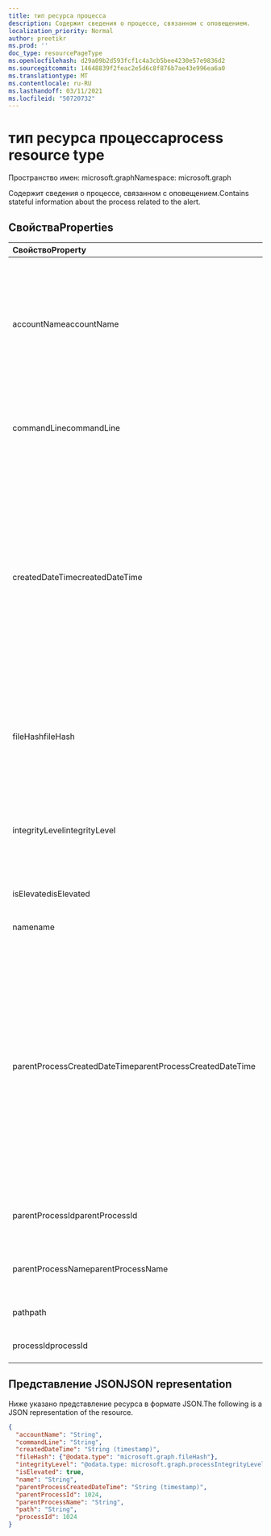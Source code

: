 ```yaml
---
title: тип ресурса процесса
description: Содержит сведения о процессе, связанном с оповещением.
localization_priority: Normal
author: preetikr
ms.prod: ''
doc_type: resourcePageType
ms.openlocfilehash: d29a09b2d593fcf1c4a3cb5bee4230e57e9836d2
ms.sourcegitcommit: 14648839f2feac2e5d6c8f876b7ae43e996ea6a0
ms.translationtype: MT
ms.contentlocale: ru-RU
ms.lasthandoff: 03/11/2021
ms.locfileid: "50720732"
---
```

# <a name="process-resource-type"></a><span data-ttu-id="7d887-103">тип ресурса процесса</span><span class="sxs-lookup"><span data-stu-id="7d887-103">process resource type</span></span>

<span data-ttu-id="7d887-104">Пространство имен: microsoft.graph</span><span class="sxs-lookup"><span data-stu-id="7d887-104">Namespace: microsoft.graph</span></span>

<span data-ttu-id="7d887-105">Содержит сведения о процессе, связанном с оповещением.</span><span class="sxs-lookup"><span data-stu-id="7d887-105">Contains stateful information about the process related to the alert.</span></span>

## <a name="properties"></a><span data-ttu-id="7d887-106">Свойства</span><span class="sxs-lookup"><span data-stu-id="7d887-106">Properties</span></span>

| <span data-ttu-id="7d887-107">Свойство</span><span class="sxs-lookup"><span data-stu-id="7d887-107">Property</span></span>   | <span data-ttu-id="7d887-108">Тип</span><span class="sxs-lookup"><span data-stu-id="7d887-108">Type</span></span>|<span data-ttu-id="7d887-109">Описание</span><span class="sxs-lookup"><span data-stu-id="7d887-109">Description</span></span>|
|:---------------|:--------|:----------|
|<span data-ttu-id="7d887-110">accountName</span><span class="sxs-lookup"><span data-stu-id="7d887-110">accountName</span></span>|<span data-ttu-id="7d887-111">String</span><span class="sxs-lookup"><span data-stu-id="7d887-111">String</span></span>|<span data-ttu-id="7d887-112">Идентификатор учетной записи пользователя (контекст учетной записи пользователя, в котором был указан процесс), например, Имя учетной записи, SID и так далее.</span><span class="sxs-lookup"><span data-stu-id="7d887-112">User account identifier (user account context the process ran under) for example, AccountName, SID, and so on.</span></span>|
|<span data-ttu-id="7d887-113">commandLine</span><span class="sxs-lookup"><span data-stu-id="7d887-113">commandLine</span></span>|<span data-ttu-id="7d887-114">String</span><span class="sxs-lookup"><span data-stu-id="7d887-114">String</span></span>|<span data-ttu-id="7d887-115">Командная линия полного призыва процесса, включая все параметры.</span><span class="sxs-lookup"><span data-stu-id="7d887-115">The full process invocation commandline including all parameters.</span></span>|
|<span data-ttu-id="7d887-116">createdDateTime</span><span class="sxs-lookup"><span data-stu-id="7d887-116">createdDateTime</span></span>|<span data-ttu-id="7d887-117">DateTimeOffset</span><span class="sxs-lookup"><span data-stu-id="7d887-117">DateTimeOffset</span></span>|<span data-ttu-id="7d887-118">Время начала процесса.</span><span class="sxs-lookup"><span data-stu-id="7d887-118">Time at which the process was started.</span></span> <span data-ttu-id="7d887-119">Тип Timestamp представляет сведения о времени и дате с использованием формата ISO 8601 (всегда применяется формат UTC).</span><span class="sxs-lookup"><span data-stu-id="7d887-119">The Timestamp type represents date and time information using ISO 8601 format and is always in UTC time.</span></span> <span data-ttu-id="7d887-120">Например, значение полуночи 1 января 2014 г. в формате UTC: `2014-01-01T00:00:00Z`.</span><span class="sxs-lookup"><span data-stu-id="7d887-120">For example, midnight UTC on Jan 1, 2014 is `2014-01-01T00:00:00Z`.</span></span>|
|<span data-ttu-id="7d887-121">fileHash</span><span class="sxs-lookup"><span data-stu-id="7d887-121">fileHash</span></span>|[<span data-ttu-id="7d887-122">fileHash</span><span class="sxs-lookup"><span data-stu-id="7d887-122">fileHash</span></span>](filehash.md)|<span data-ttu-id="7d887-123">Сложный тип, содержащий хеши файлов (криптографические и чувствительные к расположению).</span><span class="sxs-lookup"><span data-stu-id="7d887-123">Complex type containing file hashes (cryptographic and location-sensitive).</span></span>|
|<span data-ttu-id="7d887-124">integrityLevel</span><span class="sxs-lookup"><span data-stu-id="7d887-124">integrityLevel</span></span>|<span data-ttu-id="7d887-125">processIntegrityLevel</span><span class="sxs-lookup"><span data-stu-id="7d887-125">processIntegrityLevel</span></span>|<span data-ttu-id="7d887-126">Уровень целостности процесса.</span><span class="sxs-lookup"><span data-stu-id="7d887-126">The integrity level of the process.</span></span> <span data-ttu-id="7d887-127">Возможные значения: `unknown`, `untrusted`, `low`, `medium`, `high`, `system`.</span><span class="sxs-lookup"><span data-stu-id="7d887-127">Possible values are: `unknown`, `untrusted`, `low`, `medium`, `high`, `system`.</span></span>|
|<span data-ttu-id="7d887-128">isElevated</span><span class="sxs-lookup"><span data-stu-id="7d887-128">isElevated</span></span>|<span data-ttu-id="7d887-129">Логический</span><span class="sxs-lookup"><span data-stu-id="7d887-129">Boolean</span></span>|<span data-ttu-id="7d887-130">True, если процесс повышен.</span><span class="sxs-lookup"><span data-stu-id="7d887-130">True if the process is elevated.</span></span>|
|<span data-ttu-id="7d887-131">name</span><span class="sxs-lookup"><span data-stu-id="7d887-131">name</span></span>|<span data-ttu-id="7d887-132">String</span><span class="sxs-lookup"><span data-stu-id="7d887-132">String</span></span>|<span data-ttu-id="7d887-133">Имя файла Image процесса.</span><span class="sxs-lookup"><span data-stu-id="7d887-133">The name of the process' Image file.</span></span>|
|<span data-ttu-id="7d887-134">parentProcessCreatedDateTime</span><span class="sxs-lookup"><span data-stu-id="7d887-134">parentProcessCreatedDateTime</span></span>|<span data-ttu-id="7d887-135">DateTimeOffset</span><span class="sxs-lookup"><span data-stu-id="7d887-135">DateTimeOffset</span></span>|<span data-ttu-id="7d887-136">DateTime, на котором был запущен родительский процесс.</span><span class="sxs-lookup"><span data-stu-id="7d887-136">DateTime at which the parent process was started.</span></span> <span data-ttu-id="7d887-137">Тип Timestamp представляет сведения о времени и дате с использованием формата ISO 8601 (всегда применяется формат UTC).</span><span class="sxs-lookup"><span data-stu-id="7d887-137">The Timestamp type represents date and time information using ISO 8601 format and is always in UTC time.</span></span> <span data-ttu-id="7d887-138">Например, значение полуночи 1 января 2014 г. в формате UTC: `2014-01-01T00:00:00Z`.</span><span class="sxs-lookup"><span data-stu-id="7d887-138">For example, midnight UTC on Jan 1, 2014 is `2014-01-01T00:00:00Z`.</span></span>|
|<span data-ttu-id="7d887-139">parentProcessId</span><span class="sxs-lookup"><span data-stu-id="7d887-139">parentProcessId</span></span>|<span data-ttu-id="7d887-140">Int32</span><span class="sxs-lookup"><span data-stu-id="7d887-140">Int32</span></span>|<span data-ttu-id="7d887-141">ID процесса (PID) родительского процесса.</span><span class="sxs-lookup"><span data-stu-id="7d887-141">The Process ID (PID) of the parent process.</span></span>|
|<span data-ttu-id="7d887-142">parentProcessName</span><span class="sxs-lookup"><span data-stu-id="7d887-142">parentProcessName</span></span>|<span data-ttu-id="7d887-143">String</span><span class="sxs-lookup"><span data-stu-id="7d887-143">String</span></span>|<span data-ttu-id="7d887-144">Имя файла изображений родительского процесса.</span><span class="sxs-lookup"><span data-stu-id="7d887-144">The name of the image file of the parent process.</span></span>|
|<span data-ttu-id="7d887-145">path</span><span class="sxs-lookup"><span data-stu-id="7d887-145">path</span></span>|<span data-ttu-id="7d887-146">String</span><span class="sxs-lookup"><span data-stu-id="7d887-146">String</span></span>|<span data-ttu-id="7d887-147">Полный путь, включая имя файла.</span><span class="sxs-lookup"><span data-stu-id="7d887-147">Full path, including filename.</span></span>|
|<span data-ttu-id="7d887-148">processId</span><span class="sxs-lookup"><span data-stu-id="7d887-148">processId</span></span>|<span data-ttu-id="7d887-149">Int32</span><span class="sxs-lookup"><span data-stu-id="7d887-149">Int32</span></span>|<span data-ttu-id="7d887-150">ID процесса (PID) процесса.</span><span class="sxs-lookup"><span data-stu-id="7d887-150">The Process ID (PID) of the process.</span></span>|

## <a name="json-representation"></a><span data-ttu-id="7d887-151">Представление JSON</span><span class="sxs-lookup"><span data-stu-id="7d887-151">JSON representation</span></span>

<span data-ttu-id="7d887-152">Ниже указано представление ресурса в формате JSON.</span><span class="sxs-lookup"><span data-stu-id="7d887-152">The following is a JSON representation of the resource.</span></span>

<!-- {
  "blockType": "resource",
  "optionalProperties": [

  ],
  "@odata.type": "microsoft.graph.process"
}-->

```json
{
  "accountName": "String",
  "commandLine": "String",
  "createdDateTime": "String (timestamp)",
  "fileHash": {"@odata.type": "microsoft.graph.fileHash"},
  "integrityLevel": "@odata.type: microsoft.graph.processIntegrityLevel",
  "isElevated": true,
  "name": "String",
  "parentProcessCreatedDateTime": "String (timestamp)",
  "parentProcessId": 1024,
  "parentProcessName": "String",
  "path": "String",
  "processId": 1024
}

```

<!-- uuid: 8fcb5dbc-d5aa-4681-8e31-b001d5168d79
2015-10-25 14:57:30 UTC -->
<!-- {
  "type": "#page.annotation",
  "description": "process resource",
  "keywords": "",
  "section": "documentation",
  "tocPath": ""
}-->

